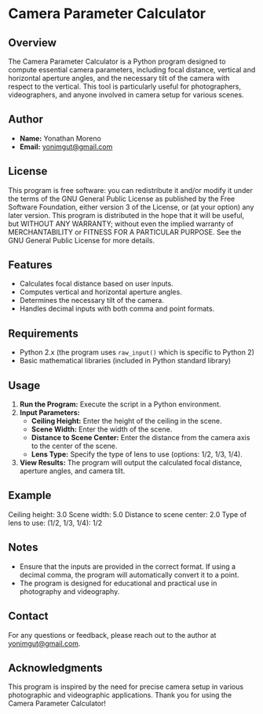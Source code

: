 # Camera Parameter Calculator

## Overview
The Camera Parameter Calculator is a Python program designed to compute essential camera parameters, including focal distance, vertical and horizontal aperture angles, and the necessary tilt of the camera with respect to the vertical. This tool is particularly useful for photographers, videographers, and anyone involved in camera setup for various scenes.

## Author
- **Name:** Yonathan Moreno
- **Email:** yonimgut@gmail.com

## License
This program is free software: you can redistribute it and/or modify it under the terms of the GNU General Public License as published by the Free Software Foundation, either version 3 of the License, or (at your option) any later version. This program is distributed in the hope that it will be useful, but WITHOUT ANY WARRANTY; without even the implied warranty of MERCHANTABILITY or FITNESS FOR A PARTICULAR PURPOSE. See the GNU General Public License for more details.

## Features
- Calculates focal distance based on user inputs.
- Computes vertical and horizontal aperture angles.
- Determines the necessary tilt of the camera.
- Handles decimal inputs with both comma and point formats.

## Requirements
- Python 2.x (the program uses `raw_input()` which is specific to Python 2)
- Basic mathematical libraries (included in Python standard library)

## Usage
1. **Run the Program:** Execute the script in a Python environment.
2. **Input Parameters:**
   - **Ceiling Height:** Enter the height of the ceiling in the scene.
   - **Scene Width:** Enter the width of the scene.
   - **Distance to Scene Center:** Enter the distance from the camera axis to the center of the scene.
   - **Lens Type:** Specify the type of lens to use (options: 1/2, 1/3, 1/4).
3. **View Results:** The program will output the calculated focal distance, aperture angles, and camera tilt.

## Example
Ceiling height: 3.0
Scene width: 5.0
Distance to scene center: 2.0
Type of lens to use: (1/2, 1/3, 1/4): 1/2
## Notes
- Ensure that the inputs are provided in the correct format. If using a decimal comma, the program will automatically convert it to a point.
- The program is designed for educational and practical use in photography and videography.

## Contact
For any questions or feedback, please reach out to the author at yonimgut@gmail.com. 

## Acknowledgments
This program is inspired by the need for precise camera setup in various photographic and videographic applications. Thank you for using the Camera Parameter Calculator!
